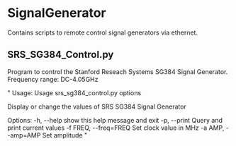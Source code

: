 # SignalGenerator

Contains scripts to remote control signal generators via ethernet.

## SRS_SG384_Control.py
Program to control the Stanford Reseach Systems SG384 Signal Generator.
Frequency range: DC-4.05GHz

"
Usage: Usage srs_sg384_control.py options

Display or change the values of SRS SG384 Signal Generator

Options:
  -h, --help            show this help message and exit
  -p, --print           Query and print current values
  -f FREQ, --freq=FREQ  Set clock value in MHz
  -a AMP, --amp=AMP     Set amplitude
"
